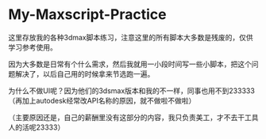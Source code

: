# My-Maxscript-Practice

这里存放我的各种3dmax脚本练习，注意这里的所有脚本大多数是残废的，仅供学习参考使用。

因为大多数是日常有个什么需求，然后我就用一小段时间写一些小脚本，把这个问题解决了，以后自己用的时候拿来节选跑一遍。

为什么不做UI呢？因为他们的3dsmax版本和我的不一样，同事也用不到233333 （再加上autodesk经常改API名称的原因，就不做啦不做啦）

（主要原因还是，自己的薪酬里没有这部分的内容，我只负责美工，才不去干工具人的活呢23333）
